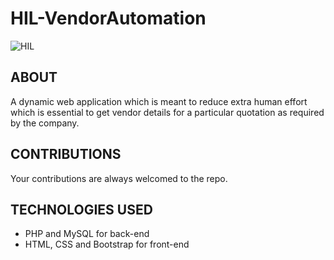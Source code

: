 # HIL-VendorAutomation

![HIL](https://content.indiainfoline.com/_media/iifl/img/article/2017-04/27/full/1493286792-9214.png)
## ABOUT
A dynamic web application which is meant to reduce extra human effort which is essential to get vendor details for a particular quotation as required by the company.

## CONTRIBUTIONS
Your contributions are always welcomed to the repo. 

## TECHNOLOGIES USED
* PHP and MySQL for back-end
* HTML, CSS and Bootstrap for front-end
